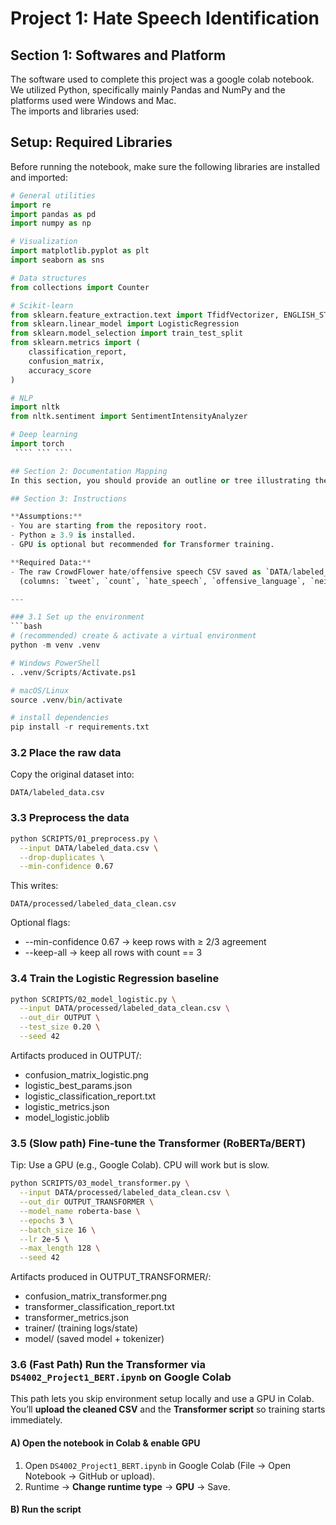 # Project 1: Hate Speech Identification 

## Section 1: Softwares and Platform 
The software used to complete this project was a google colab notebook. We utilized Python, specifically mainly Pandas and NumPy and the platforms used were Windows and Mac.  
The imports and libraries used:

## Setup: Required Libraries

Before running the notebook, make sure the following libraries are installed and imported:

```python
# General utilities
import re
import pandas as pd
import numpy as np

# Visualization
import matplotlib.pyplot as plt
import seaborn as sns

# Data structures
from collections import Counter

# Scikit-learn
from sklearn.feature_extraction.text import TfidfVectorizer, ENGLISH_STOP_WORDS
from sklearn.linear_model import LogisticRegression
from sklearn.model_selection import train_test_split
from sklearn.metrics import (
    classification_report,
    confusion_matrix,
    accuracy_score
)

# NLP
import nltk
from nltk.sentiment import SentimentIntensityAnalyzer

# Deep learning
import torch
 ```` ``` ````

## Section 2: Documentation Mapping 
In this section, you should provide an outline or tree illustrating the hierarchy of folders and subfolders contained in your Project Folder, and listing the files stored in each folder or subfolder.

## Section 3: Instructions 

**Assumptions:**  
- You are starting from the repository root.  
- Python ≥ 3.9 is installed.  
- GPU is optional but recommended for Transformer training.  

**Required Data:**  
- The raw CrowdFlower hate/offensive speech CSV saved as `DATA/labeled_data.csv`  
  (columns: `tweet`, `count`, `hate_speech`, `offensive_language`, `neither`, etc.)

---

### 3.1 Set up the environment
```bash
# (recommended) create & activate a virtual environment
python -m venv .venv

# Windows PowerShell
. .venv/Scripts/Activate.ps1

# macOS/Linux
source .venv/bin/activate

# install dependencies
pip install -r requirements.txt
```

### 3.2 Place the raw data
Copy the original dataset into:
```
DATA/labeled_data.csv
```

### 3.3 Preprocess the data
```bash
python SCRIPTS/01_preprocess.py \
  --input DATA/labeled_data.csv \
  --drop-duplicates \
  --min-confidence 0.67
```
This writes:
```
DATA/processed/labeled_data_clean.csv
```
Optional flags:
* --min-confidence 0.67 → keep rows with ≥ 2/3 agreement
* --keep-all → keep all rows with count == 3

### 3.4 Train the Logistic Regression baseline
```bash
python SCRIPTS/02_model_logistic.py \
  --input DATA/processed/labeled_data_clean.csv \
  --out_dir OUTPUT \
  --test_size 0.20 \
  --seed 42
```

Artifacts produced in OUTPUT/:
* confusion_matrix_logistic.png
* logistic_best_params.json
* logistic_classification_report.txt
* logistic_metrics.json
* model_logistic.joblib

### 3.5 (Slow path) Fine-tune the Transformer (RoBERTa/BERT)
Tip: Use a GPU (e.g., Google Colab). CPU will work but is slow.

```bash
python SCRIPTS/03_model_transformer.py \
  --input DATA/processed/labeled_data_clean.csv \
  --out_dir OUTPUT_TRANSFORMER \
  --model_name roberta-base \
  --epochs 3 \
  --batch_size 16 \
  --lr 2e-5 \
  --max_length 128 \
  --seed 42
```

Artifacts produced in OUTPUT_TRANSFORMER/:
* confusion_matrix_transformer.png
* transformer_classification_report.txt
* transformer_metrics.json
* trainer/ (training logs/state)
* model/ (saved model + tokenizer)

### 3.6 (Fast Path) Run the Transformer via `DS4002_Project1_BERT.ipynb` on Google Colab

This path lets you skip environment setup locally and use a GPU in Colab. You’ll **upload the cleaned CSV** and the **Transformer script** so training starts immediately.

#### A) Open the notebook in Colab & enable GPU
1. Open `DS4002_Project1_BERT.ipynb` in Google Colab (File → Open Notebook → GitHub or upload).
2. Runtime → **Change runtime type** → **GPU** → Save.

#### B) Run the script
